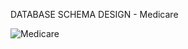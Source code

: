 DATABASE SCHEMA DESIGN - Medicare 

![Medicare](https://github.com/manikanta-manii/Medicare/assets/113213995/e97bb9ca-976b-443f-a0c5-0b37753ac13e)
